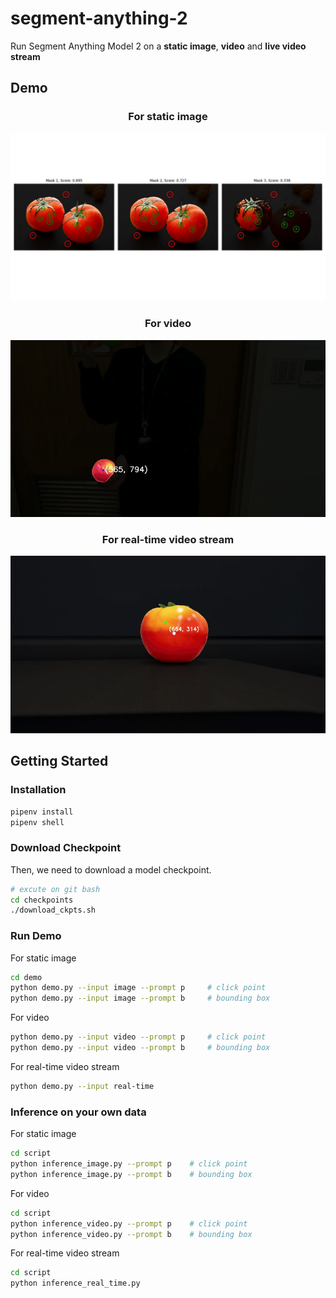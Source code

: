 # segment-anything-2
Run Segment Anything Model 2 on a **static image**, **video** and **live video stream**

## Demo
<div align=center>
<p align="center">

### For static image
<img src="./assets/image_mask.jpg" width="880">
</p>

### For video
<img src="./assets/video_mask.gif" width="880">
</p>

### For real-time video stream
<img src="./assets/real_time_mask.gif" width="880">
</p>
</div>


## Getting Started

### Installation

```bash
pipenv install
pipenv shell
```
### Download Checkpoint

Then, we need to download a model checkpoint.

```bash
# excute on git bash
cd checkpoints
./download_ckpts.sh

```

### Run Demo

For static image
```bash
cd demo
python demo.py --input image --prompt p     # click point
python demo.py --input image --prompt b     # bounding box
```

For video
```bash
python demo.py --input video --prompt p     # click point
python demo.py --input video --prompt b     # bounding box
```

For real-time video stream
```bash
python demo.py --input real-time
```

### Inference on your own data

For static image
```bash
cd script
python inference_image.py --prompt p    # click point
python inference_image.py --prompt b    # bounding box
``` 

For video
```bash
cd script
python inference_video.py --prompt p    # click point
python inference_video.py --prompt b    # bounding box
```

For real-time video stream
```bash
cd script
python inference_real_time.py
```
